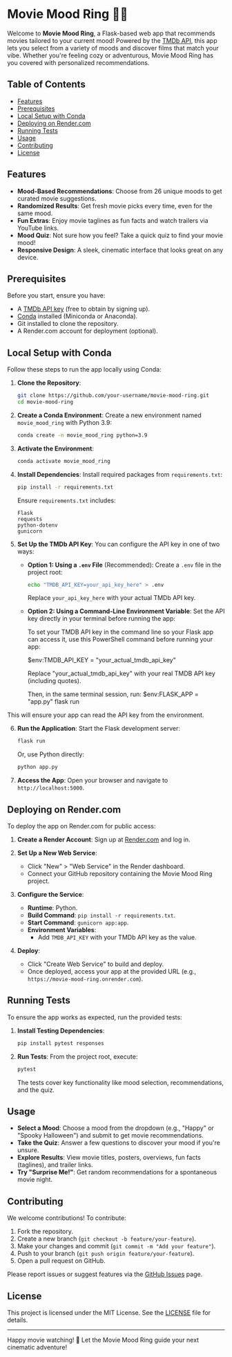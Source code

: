 # Movie Mood Ring 🎥✨

Welcome to **Movie Mood Ring**, a Flask-based web app that recommends movies tailored to your current mood! Powered by the [TMDb API](https://www.themoviedb.org/), this app lets you select from a variety of moods and discover films that match your vibe. Whether you're feeling cozy or adventurous, Movie Mood Ring has you covered with personalized recommendations.

## Table of Contents
- [Features](#features)
- [Prerequisites](#prerequisites)
- [Local Setup with Conda](#local-setup-with-conda)
- [Deploying on Render.com](#deploying-on-rendercom)
- [Running Tests](#running-tests)
- [Usage](#usage)
- [Contributing](#contributing)
- [License](#license)

## Features
- **Mood-Based Recommendations**: Choose from 26 unique moods to get curated movie suggestions.
- **Randomized Results**: Get fresh movie picks every time, even for the same mood.
- **Fun Extras**: Enjoy movie taglines as fun facts and watch trailers via YouTube links.
- **Mood Quiz**: Not sure how you feel? Take a quick quiz to find your movie mood!
- **Responsive Design**: A sleek, cinematic interface that looks great on any device.

## Prerequisites
Before you start, ensure you have:
- A [TMDb API key](https://www.themoviedb.org/settings/api) (free to obtain by signing up).
- [Conda](https://docs.conda.io/projects/conda/en/latest/user-guide/install/) installed (Miniconda or Anaconda).
- Git installed to clone the repository.
- A Render.com account for deployment (optional).

## Local Setup with Conda
Follow these steps to run the app locally using Conda:

1. **Clone the Repository**:
   ```bash
   git clone https://github.com/your-username/movie-mood-ring.git
   cd movie-mood-ring
   ```

2. **Create a Conda Environment**:
   Create a new environment named `movie_mood_ring` with Python 3.9:
   ```bash
   conda create -n movie_mood_ring python=3.9
   ```

3. **Activate the Environment**:
   ```bash
   conda activate movie_mood_ring
   ```

4. **Install Dependencies**:
   Install required packages from `requirements.txt`:
   ```bash
   pip install -r requirements.txt
   ```
   Ensure `requirements.txt` includes:
   ```
   Flask
   requests
   python-dotenv
   gunicorn
   ```

5. **Set Up the TMDb API Key**:
   You can configure the API key in one of two ways:

   - **Option 1: Using a `.env` File** (Recommended):
     Create a `.env` file in the project root:
     ```bash
     echo "TMDB_API_KEY=your_api_key_here" > .env
     ```
     Replace `your_api_key_here` with your actual TMDb API key.

   - **Option 2: Using a Command-Line Environment Variable**:
     Set the API key directly in your terminal before running the app:

     To set your TMDB API key in the command line so your Flask app can access it, use this PowerShell command before running your app:

     $env:TMDB_API_KEY = "your_actual_tmdb_api_key"

     Replace "your_actual_tmdb_api_key" with your real TMDB API key (including quotes).
     
     Then, in the same terminal session, run:
     $env:FLASK_APP = "app.py"
     flask run

This will ensure your app can read the API key from the environment.


6. **Run the Application**:
   Start the Flask development server:
   ```bash
   flask run
   ```
   Or, use Python directly:
   ```bash
   python app.py
   ```

7. **Access the App**:
   Open your browser and navigate to `http://localhost:5000`.

## Deploying on Render.com
To deploy the app on Render.com for public access:

1. **Create a Render Account**:
   Sign up at [Render.com](https://render.com/) and log in.

2. **Set Up a New Web Service**:
   - Click "New" > "Web Service" in the Render dashboard.
   - Connect your GitHub repository containing the Movie Mood Ring project.

3. **Configure the Service**:
   - **Runtime**: Python.
   - **Build Command**: `pip install -r requirements.txt`.
   - **Start Command**: `gunicorn app:app`.
   - **Environment Variables**:
     - Add `TMDB_API_KEY` with your TMDb API key as the value.

4. **Deploy**:
   - Click "Create Web Service" to build and deploy.
   - Once deployed, access your app at the provided URL (e.g., `https://movie-mood-ring.onrender.com`).

## Running Tests
To ensure the app works as expected, run the provided tests:

1. **Install Testing Dependencies**:
   ```bash
   pip install pytest responses
   ```

2. **Run Tests**:
   From the project root, execute:
   ```bash
   pytest
   ```
   The tests cover key functionality like mood selection, recommendations, and the quiz.

## Usage
- **Select a Mood**: Choose a mood from the dropdown (e.g., "Happy" or "Spooky Halloween") and submit to get movie recommendations.
- **Take the Quiz**: Answer a few questions to discover your mood if you're unsure.
- **Explore Results**: View movie titles, posters, overviews, fun facts (taglines), and trailer links.
- **Try "Surprise Me!"**: Get random recommendations for a spontaneous movie night.

## Contributing
We welcome contributions! To contribute:
1. Fork the repository.
2. Create a new branch (`git checkout -b feature/your-feature`).
3. Make your changes and commit (`git commit -m "Add your feature"`).
4. Push to your branch (`git push origin feature/your-feature`).
5. Open a pull request on GitHub.

Please report issues or suggest features via the [GitHub Issues](https://github.com/your-username/movie-mood-ring/issues) page.

## License
This project is licensed under the MIT License. See the [LICENSE](LICENSE) file for details.

---

Happy movie watching! 🍿 Let the Movie Mood Ring guide your next cinematic adventure!